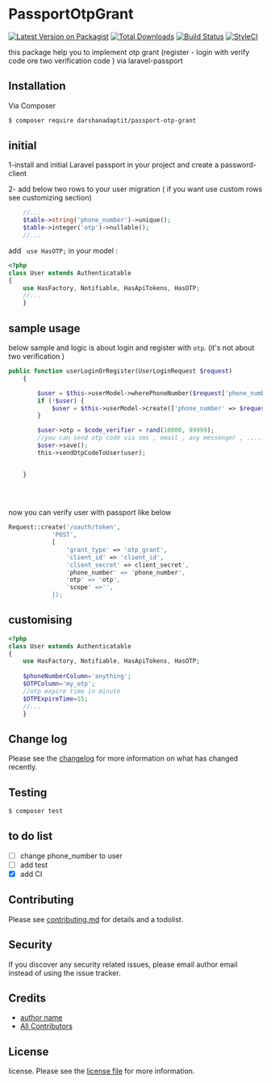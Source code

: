 # PassportOtpGrant

[![Latest Version on Packagist][ico-version]][link-packagist]
[![Total Downloads][ico-downloads]][link-downloads]
[![Build Status][ico-travis]][link-travis]
[![StyleCI][ico-styleci]][link-styleci]

this package help you to implement otp grant (register - login with verify code ore two verification code ) via laravel-passport
## Installation

Via Composer

``` bash
$ composer require darshanadaptit/passport-otp-grant
```

##  initial 
1-install and initial Laravel passport in your project and create a password-client 

2- add below two rows to your user migration ( if you want use custom rows see customizing section)
```php
    //...
    $table->string('phone_number')->unique();
    $table->integer('otp')->nullable();
    //...


```

add `` use HasOTP;``  in your model :
```php
<?php
class User extends Authenticatable
{
    use HasFactory, Notifiable, HasApiTokens, HasOTP;
    //...
    }
```
## sample usage 
below sample and logic  is  about  login and register with ``otp``. (it's not about two verification )
```php
public function userLoginOrRegister(UserLoginRequest $request)
    {

        $user = $this->userModel->wherePhoneNumber($request['phone_number'])->first();
        if (!$user) {
            $user = $this->userModel->create(['phone_number' => $request['phone_number']]);
        }

        $user->otp = $code_verifier = rand(10000, 99999);
        //you can send otp code via sms , email , any messenger , ..... 
        $user->save();
        this->sendOtpCodeToUser(user);


    }
        
        
        
```
now you can verify user with passport  like below 

```php
Request::create('/oauth/token',
            'POST',
            [
                'grant_type' => 'otp_grant',
                'client_id' => 'client_id',
                'client_secret' => client_secret',
                'phone_number' => 'phone_number',
                'otp' => 'otp',
                'scope' =>'',
            ]);
```


## customising

```php
<?php
class User extends Authenticatable
{
    use HasFactory, Notifiable, HasApiTokens, HasOTP;
    
    $phoneNumberColumn='anything';
    $OTPColumn='my_otp';
    //otp expire time in minute 
    $OTPExpireTime=15;
    //...
    }
```

## Change log

Please see the [changelog](changelog.md) for more information on what has changed recently.

## Testing

``` bash
$ composer test
```
## to do list 
- [ ] change phone_number to user 
- [ ] add test 
- [x] add CI 
    
## Contributing

Please see [contributing.md](contributing.md) for details and a todolist.

## Security

If you discover any security related issues, please email author email instead of using the issue tracker.

## Credits

- [author name][link-author]
- [All Contributors][link-contributors]

## License

license. Please see the [license file](license.md) for more information.

[ico-version]: https://img.shields.io/packagist/v/darshanadaptit/passport-otp-grant.svg?style=flat-square
[ico-downloads]: https://img.shields.io/packagist/dt/darshanadaptit/passport-otp-grant.svg?style=flat-square
[ico-travis]: https://travis-ci.com/darshanadaptit/passport-otp-grant.svg?branch=main
[ico-styleci]: https://github.styleci.io/repos/339999725/shield

[link-packagist]: https://packagist.org/packages/darshanadaptit/passport-otp-grant
[link-downloads]: https://packagist.org/packages/darshanadaptit/passport-otp-grant
[link-travis]: https://travis-ci.com/github/darshanadaptit/passport-otp-grant
[link-styleci]: https://github.styleci.io/repos/339999725
[link-author]: https://github.com/darshanadaptit
[link-contributors]: ../../contributors
